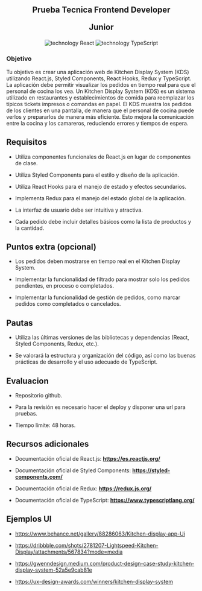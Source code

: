 <h2 align="center">
    <p>Prueba Tecnica Frontend Developer</p>
    <p>Junior</p>
</h2>

<div align="center">
    <img src="https://img.shields.io/badge/React-149ECA?logo=React&logoColor=fff" alt="technology React"/>
    <img src="https://img.shields.io/badge/TypeScript-007EC6?logo=TypeScript&logoColor=fff" alt="technology TypeScript"/>
</div>

### Objetivo

Tu objetivo es crear una aplicación web de Kitchen Display System (KDS) utilizando React.js, Styled Components, React Hooks, Redux y TypeScript. La aplicación debe permitir visualizar los pedidos en tiempo real para que el personal de cocina los vea.
Un Kitchen Display System (KDS) es un sistema utilizado en restaurantes y establecimientos de comida para reemplazar los típicos tickets impresos o comandas en papel. El KDS muestra los pedidos de los clientes en una pantalla, de manera que el personal de cocina puede verlos y prepararlos de manera más eficiente. Esto mejora la comunicación entre la cocina y los camareros, reduciendo errores y tiempos de espera.

## Requisitos

- Utiliza componentes funcionales de React.js en lugar de componentes de clase.

- Utiliza Styled Components para el estilo y diseño de la aplicación.

- Utiliza React Hooks para el manejo de estado y efectos secundarios.

- Implementa Redux para el manejo del estado global de la aplicación.

- La interfaz de usuario debe ser intuitiva y atractiva.

- Cada pedido debe incluir detalles básicos como la lista de productos y la cantidad.

## Puntos extra (opcional)

- Los pedidos deben mostrarse en tiempo real en el Kitchen Display System.

- Implementar la funcionalidad de filtrado para mostrar solo los pedidos pendientes, en proceso o completados.

- Implementar la funcionalidad de gestión de pedidos, como marcar pedidos como completados o cancelados.

## Pautas

- Utiliza las últimas versiones de las bibliotecas y dependencias (React, Styled Components, Redux, etc.).

- Se valorará la estructura y organización del código, así como las buenas prácticas de desarrollo y el uso adecuado de TypeScript.

## Evaluacion

- Repositorio github.

- Para la revisión es necesario hacer el deploy y disponer una url para pruebas.

- Tiempo límite: 48 horas.

## Recursos adicionales

- Documentación oficial de React.js: **https://es.reactjs.org/**

- Documentación oficial de Styled Components: **https://styled-components.com/**

- Documentación oficial de Redux: **https://redux.js.org/**

- Documentación oficial de TypeScript: **https://www.typescriptlang.org/**

## Ejemplos UI

- https://www.behance.net/gallery/88286063/Kitchen-display-app-Ui

- https://dribbble.com/shots/2781207-Lightspeed-Kitchen-Display/attachments/567834?mode=media

- https://gwenndesign.medium.com/product-design-case-study-kitchen-display-system-52a5e9cab81e

- https://ux-design-awards.com/winners/kitchen-display-system
